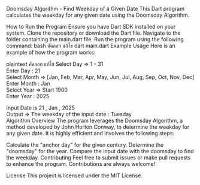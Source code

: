 Doomsday Algorithm - Find Weekday of a Given Date
This Dart program calculates the weekday for any given date using the Doomsday Algorithm.

How to Run the Program
Ensure you have Dart SDK installed on your system.
Clone the repository or download the Dart file.
Navigate to the folder containing the main.dart file.
Run the program using the following command:
bash
คัดลอก
แก้ไข
dart main.dart
Example Usage
Here is an example of how the program works:

plaintext
คัดลอก
แก้ไข
Select Day => 1 - 31  
Enter Day : 
  21  
Select Month => [Jan, Feb, Mar, Apr, May, Jun, Jul, Aug, Sep, Oct, Nov, Dec]  
Enter Month : 
  Jan  
Select Year => Start 1900  
Enter Year : 
  2025  

Input Date is 21 , Jan , 2025  
Output => The weekday of the input date : Tuesday  
Algorithm Overview
The program leverages the Doomsday Algorithm, a method developed by John Horton Conway, to determine the weekday for any given date. It is highly efficient and involves the following steps:

Calculate the "anchor day" for the given century.
Determine the "doomsday" for the year.
Compare the input date with the doomsday to find the weekday.
Contributing
Feel free to submit issues or make pull requests to enhance the program. Contributions are always welcome!

License
This project is licensed under the MIT License.
